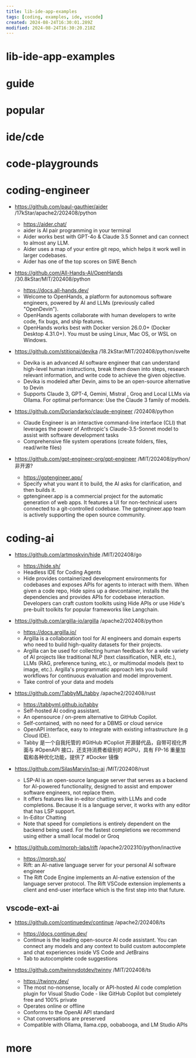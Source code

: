 ```yaml
---
title: lib-ide-app-examples
tags: [coding, examples, ide, vscode]
created: 2024-08-24T16:30:01.289Z
modified: 2024-08-24T16:30:20.218Z
---
```


# lib-ide-app-examples

# guide

# popular

# ide/cde

# code-playgrounds

# coding-engineer

- https://github.com/paul-gauthier/aider /17kStar/apache2/202408/python
  - https://aider.chat/
  - aider is AI pair programming in your terminal
  - Aider works best with GPT-4o & Claude 3.5 Sonnet and can connect to almost any LLM.
  - Aider uses a map of your entire git repo, which helps it work well in larger codebases.
  - Aider has one of the top scores on SWE Bench

- https://github.com/All-Hands-AI/OpenHands /30.8kStar/MIT/202408/python
  - https://docs.all-hands.dev/
  - Welcome to OpenHands, a platform for autonomous software engineers, powered by AI and LLMs (previously called "OpenDevin").
  - OpenHands agents collaborate with human developers to write code, fix bugs, and ship features.
  - OpenHands works best with Docker version 26.0.0+ (Docker Desktop 4.31.0+). You must be using Linux, Mac OS, or WSL on Windows.

- https://github.com/stitionai/devika /18.2kStar/MIT/202408/python/svelte
  - Devika is an advanced AI software engineer that can understand high-level human instructions, break them down into steps, research relevant information, and write code to achieve the given objective.
  - Devika is modeled after Devin, aims to be an open-source alternative to Devin
  - Supports Claude 3, GPT-4, Gemini, Mistral , Groq and Local LLMs via Ollama. For optimal performance: Use the Claude 3 family of models.

- https://github.com/Doriandarko/claude-engineer /202408/python
  - Claude Engineer is an interactive command-line interface (CLI) that leverages the power of Anthropic's Claude-3.5-Sonnet model to assist with software development tasks
  - Comprehensive file system operations (create folders, files, read/write files)

- https://github.com/gpt-engineer-org/gpt-engineer /MIT/202408/python/非开源?
  - https://gptengineer.app/
  - Specify what you want it to build, the AI asks for clarification, and then builds it.
  - gptengineer.app is a commercial project for the automatic generation of web apps. It features a UI for non-technical users connected to a git-controlled codebase. The gptengineer.app team is actively supporting the open source community.
# coding-ai
- https://github.com/artmoskvin/hide /MIT/202408/go
  - https://hide.sh/
  - Headless IDE for Coding Agents
  - Hide provides containerized development environments for codebases and exposes APIs for agents to interact with them. When given a code repo, Hide spins up a devcontainer, installs the dependencies and provides APIs for codebase interaction. Developers can craft custom toolkits using Hide APIs or use Hide's pre-built toolkits for popular frameworks like Langchain.

- https://github.com/argilla-io/argilla /apache2/202408/python
  - https://docs.argilla.io/
  - Argilla is a collaboration tool for AI engineers and domain experts who need to build high-quality datasets for their projects.
  - Argilla can be used for collecting human feedback for a wide variety of AI projects like traditional NLP (text classification, NER, etc.), LLMs (RAG, preference tuning, etc.), or multimodal models (text to image, etc.). Argilla's programmatic approach lets you build workflows for continuous evaluation and model improvement. 
  - Take control of your data and models

- https://github.com/TabbyML/tabby /apache2/202408/rust
  - https://tabbyml.github.io/tabby
  - Self-hosted AI coding assistant. 
  - An opensource / on-prem alternative to GitHub Copilot.
  - Self-contained, with no need for a DBMS or cloud service
  - OpenAPI interface, easy to integrate with existing infrastructure (e.g Cloud IDE).
  - Tabby 是一个自我托管的 #GitHub #Copliot 开源替代品，自带可视化界面与 #OpenAPI 接口，还支持消费者级别的 #GPU，具有 FP-16 重量加载和各种优化功能，提供了 #Docker 镜像

- https://github.com/SilasMarvin/lsp-ai /MIT/202408/rust
  - LSP-AI is an open-source language server that serves as a backend for AI-powered functionality, designed to assist and empower software engineers, not replace them.
  - It offers features like in-editor chatting with LLMs and code completions. Because it is a language server, it works with any editor that has LSP support.
  - In-Editor Chatting
  - Note that speed for completions is entirely dependent on the backend being used. For the fastest completions we recommend using either a small local model or Groq

- https://github.com/morph-labs/rift /apache2/202310/python/inactive
  - https://morph.so/
  - Rift: an AI-native language server for your personal AI software engineer
  - The Rift Code Engine implements an AI-native extension of the language server protocol. The Rift VSCode extension implements a client and end-user interface which is the first step into that future.

## vscode-ext-ai

- https://github.com/continuedev/continue /apache2/202408/ts
  - https://docs.continue.dev/
  - Continue is the leading open-source AI code assistant. You can connect any models and any context to build custom autocomplete and chat experiences inside VS Code and JetBrains
  - Tab to autocomplete code suggestions

- https://github.com/twinnydotdev/twinny /MIT/202408/ts
  - https://twinny.dev/
  - The most no-nonsense, locally or API-hosted AI code completion plugin for Visual Studio Code - like GitHub Copilot but completely free and 100% private
  - Operates online or offline
  - Conforms to the OpenAI API standard
  - Chat conversations are preserved
  - Compatible with Ollama, llama.cpp, oobabooga, and LM Studio APIs
# more
